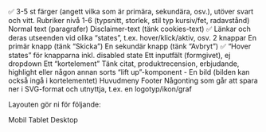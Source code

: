 ✅ 3-5 st färger (angett vilka som är primära, sekundära, osv.), utöver svart och vitt. 
Rubriker nivå 1-6 (typsnitt, storlek, stil typ kursiv/fet, radavstånd)
Normal text (paragrafer)
Disclaimer-text (tänk cookies-text)
✅ Länkar och deras utseenden vid olika “states”, t.ex. hover/klick/aktiv, osv.
2 knappar
En primär knapp (tänk “Skicka”)
En sekundär knapp (tänk “Avbryt”)
✅ “Hover states” för knapparna inkl. disabled state
Ett inputfält (formgivet), ej dropdown
Ett “kortelement” Tänk citat, produktrecension, erbjudande, highlight eller någon annan sorts “lift up”-komponent - 
En bild (bilden kan också ingå i kortelementet)
Huvudmeny
Footer
Någonting som går att spara ner i SVG-format och utnyttja, t.ex. en logotyp/ikon/graf

Layouten gör ni för följande:

Mobil
Tablet
Desktop
